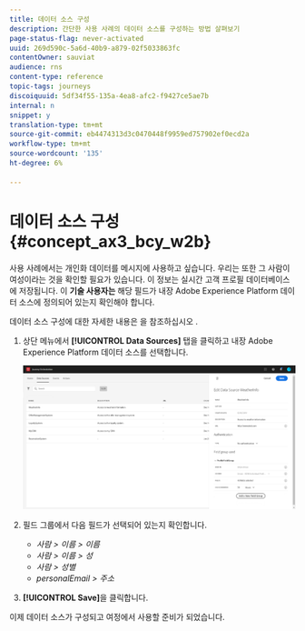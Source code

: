 ```yaml
---
title: 데이터 소스 구성
description: 간단한 사용 사례의 데이터 소스를 구성하는 방법 살펴보기
page-status-flag: never-activated
uuid: 269d590c-5a6d-40b9-a879-02f5033863fc
contentOwner: sauviat
audience: rns
content-type: reference
topic-tags: journeys
discoiquuid: 5df34f55-135a-4ea8-afc2-f9427ce5ae7b
internal: n
snippet: y
translation-type: tm+mt
source-git-commit: eb4474313d3c0470448f9959ed757902ef0ecd2a
workflow-type: tm+mt
source-wordcount: '135'
ht-degree: 6%

---
```



# 데이터 소스 구성{#concept_ax3_bcy_w2b}

사용 사례에서는 개인화 데이터를 메시지에 사용하고 싶습니다. 우리는 또한 그 사람이 여성이라는 것을 확인할 필요가 있습니다. 이 정보는 실시간 고객 프로필 데이터베이스에 저장됩니다. 이 **기술 사용자는** 해당 필드가 내장 Adobe Experience Platform 데이터 소스에 정의되어 있는지 확인해야 합니다.

데이터 소스 구성에 대한 자세한 내용은 을 참조하십시오 [](../datasource/about-data-sources.md).

1. 상단 메뉴에서 **[!UICONTROL Data Sources]** 탭을 클릭하고 내장 Adobe Experience Platform 데이터 소스를 선택합니다.

   ![](../assets/journey23.png)

1. 필드 그룹에서 다음 필드가 선택되어 있는지 확인합니다.

   * _사람 > 이름 > 이름_
   * _사람 > 이름 > 성_
   * _사람 > 성별_
   * _personalEmail > 주소_

1. **[!UICONTROL Save]**&#x200B;을 클릭합니다.

이제 데이터 소스가 구성되고 여정에서 사용할 준비가 되었습니다.
